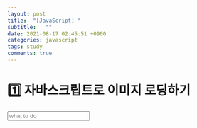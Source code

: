 ```yaml
---
layout: post
title:  "[JavaScript] "
subtitle:   ""
date: 2021-08-17 02:45:51 +0900
categories: javascript
tags: study
comments: true
---
```

<h1>1️⃣ 자바스크립트로 이미지 로딩하기</h1>
<kline></kline>

<form id="A17-todo">
		<input type="text" placeholder="what to do" maxlength="40" required />
</form>
<div>
	<ol id="A17-todo-list"></ol>
</div>
<style>
	#A17-todo-list {
		background-image: url("https://kirkim.github.io/assets/img/js/note.png");
		background-size: 100% 30px;
	}
	#A17-todo-list li {
		height: 30px;
		margin-top: 0px;
		padding-left:2%;
		margin-left: 18%;
	}
	#A17-todo-list li button {
		font-size: 2px;
		padding: 1px 2px;
		color: red;
	}
	.A17-del {
		text-decoration: line-through;
		color: red;
	}
</style>

<script>
	const toDoForm = document.querySelector("#A17-todo");
	const toDoInput = document.querySelector("#A17-todo input");
	const toDoList = document.querySelector("#A17-todo-list");
	const TODO_KEY = "todos";
	let toDos = [];

	function saveToDos() {
		localStorage.setItem(TODO_KEY, JSON.stringify(toDos));
	}

	function deleteToDo(event) {
		const target = event.target.parentElement;
		target.remove();
		toDos = toDos.filter((toDos) => toDos.id !== parseInt(target.id));
		saveToDos();
	}

	function doneFunc(event) {
		const tar = event.target.parentElement;
		for (const i in toDos) {
			if (toDos[i].id === parseInt(tar.id)) {
				if (toDos[i].is_done === true) {
					event.target.classList.remove("A17-del");
					toDos[i].is_done = false;
				} else {
					event.target.classList.add("A17-del");
					toDos[i].is_done = true;
				}
			}
		}
		saveToDos();
	}

	function checkDone(newObj, newToDo) {
		if (newObj.is_done === true) {
			newToDo.classList.add("A17-del");
			newToDo.innerText = newObj.text;
		} else {
			newToDo.classList.remove("A17-del");
			newToDo.innerText = newObj.text;
		}
	}

	function paintToDo(newObj) {
		const newToDoSet = document.createElement("li");
		newToDoSet.id = newObj.id;
		const newToDo = document.createElement("span");
		checkDone(newObj, newToDo);
		newToDo.addEventListener("click", doneFunc);
		const deleteButton = document.createElement("button");
		deleteButton.innerText = "X";
		deleteButton.addEventListener("click", deleteToDo);
		newToDoSet.append(newToDo, " ", deleteButton);
		toDoList.appendChild(newToDoSet);
	}

	function submitFunc(event) {
		event.preventDefault();
		const newInput = toDoInput.value;
		const newObj = {
			text: newInput,
			id: Date.now(),
			is_done: false,
		}
		toDoInput.value = "";
		toDos.push(newObj);
		saveToDos();
		paintToDo(newObj);
	}

	toDoForm.addEventListener("submit", submitFunc);

	const savedToDos = localStorage.getItem(TODO_KEY);

	if (savedToDos !== null) {
		const parsedToDos = JSON.parse(savedToDos);
		toDos = parsedToDos;
		parsedToDos.forEach(paintToDo);
	}
</script>

